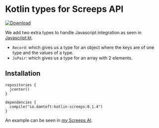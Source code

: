 # Kotlin types for Screeps API

[ ![Download](https://api.bintray.com/packages/jomik/kotlin-screeps/kotlin-screeps/images/download.svg) ](https://bintray.com/jomik/kotlin-screeps/kotlin-screeps/_latestVersion)

We add two extra types to handle Javascript integration as seen in [Javascript.kt](src/main/kotlin/Javascript.kt).
- `Record`: which gives us a type for an object where the keys are of one type and the values of a type.
- `JsPair`: which gives us a type for an array with 2 elements.

## Installation

```
repositories {
  jcenter()
}

dependencies {
  compile("io.damtoft:kotlin-screeps:0.1.4")
}
```

An example can be seen in [my Screeps AI](https://github.com/Jomik/screeps-ai-kt/blob/master/build.gradle.kts).
